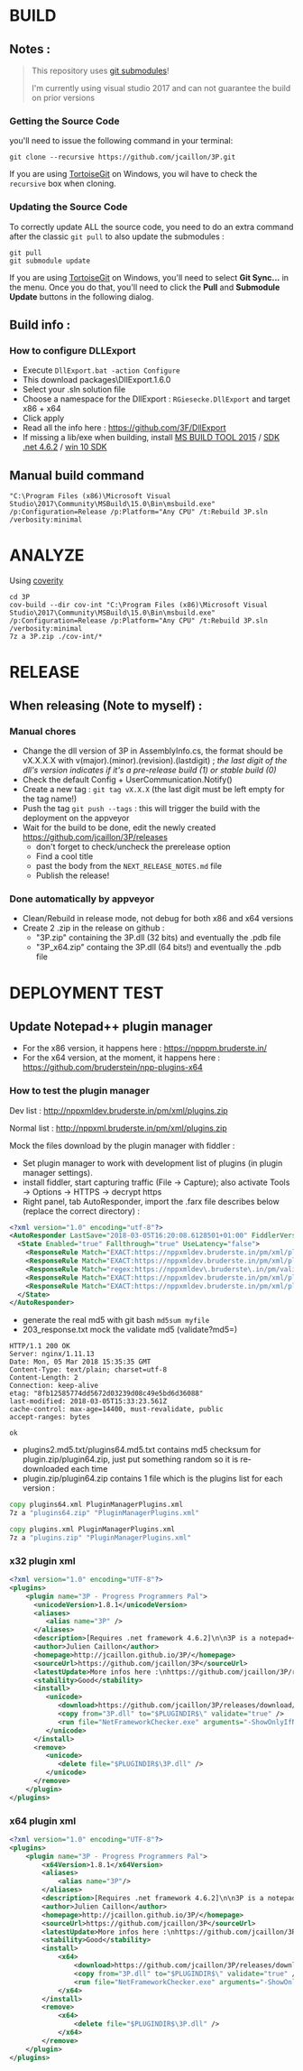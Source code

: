 # BUILD

## Notes :

> This repository uses [git submodules](https://git-scm.com/book/en/v2/Git-Tools-Submodules)!
>
> I'm currently using visual studio 2017 and can not guarantee the build on prior versions


### Getting the Source Code

you'll need to issue the following command in your terminal:

    git clone --recursive https://github.com/jcaillon/3P.git

If you are using [TortoiseGit](https://tortoisegit.org) on Windows, you wil have to check the `recursive` box when cloning.

### Updating the Source Code

To correctly update ALL the source code, you need to do an extra command after the classic `git pull` to also update the submodules :

    git pull
    git submodule update

If you are using [TortoiseGit](https://tortoisegit.org) on Windows, you'll need to select **Git Sync...** in the menu. Once you do that, you'll need to click the **Pull** and **Submodule Update** buttons in the following dialog.


## Build info :

### How to configure DLLExport

- Execute `DllExport.bat -action Configure`
- This download packages\DllExport.1.6.0
- Select your .sln solution file
- Choose a namespace for the DllExport : `RGiesecke.DllExport` and target x86 + x64
- Click apply
- Read all the info here : https://github.com/3F/DllExport
- If missing a lib/exe when building, install [MS BUILD TOOL 2015](https://www.microsoft.com/en-us/download/details.aspx?id=48159) / [SDK .net 4.6.2](https://www.microsoft.com/en-us/download/details.aspx?id=53321) / [win 10 SDK](https://developer.microsoft.com/windows/downloads/windows-10-sdk)

## Manual build command

```
"C:\Program Files (x86)\Microsoft Visual Studio\2017\Community\MSBuild\15.0\Bin\msbuild.exe" /p:Configuration=Release /p:Platform="Any CPU" /t:Rebuild 3P.sln /verbosity:minimal
```


# ANALYZE

Using [coverity](https://scan.coverity.com/download?tab=csharp)

```
cd 3P
cov-build --dir cov-int "C:\Program Files (x86)\Microsoft Visual Studio\2017\Community\MSBuild\15.0\Bin\msbuild.exe" /p:Configuration=Release /p:Platform="Any CPU" /t:Rebuild 3P.sln /verbosity:minimal
7z a 3P.zip ./cov-int/*
```

# RELEASE

## When releasing (Note to myself) :

### Manual chores

- Change the dll version of 3P in AssemblyInfo.cs, the format should be vX.X.X.X with v(major).(minor).(revision).(lastdigit) ; *the last digit of the dll's version indicates if it's a pre-release build (1) or stable build (0)*
- Check the default Config + UserCommunication.Notify()
- Create a new tag : `git tag vX.X.X` (the last digit must be left empty for the tag name!)
- Push the tag `git push --tags` : this will trigger the build with the deployment on the appveyor
- Wait for the build to be done, edit the newly created https://github.com/jcaillon/3P/releases
  - don't forget to check/uncheck the prerelease option
  - Find a cool title
  - past the body from the `NEXT_RELEASE_NOTES.md` file
  - Publish the release!

### Done automatically by appveyor

- Clean/Rebuild in release mode, not debug for both x86 and x64 versions
- Create 2 .zip in the release on github :
  - "3P.zip" containing the 3P.dll (32 bits) and eventually the .pdb file
  - "3P_x64.zip" containg the 3P.dll (64 bits!) and eventually the .pdb file

# DEPLOYMENT TEST

## Update Notepad++ plugin manager

- For the x86 version, it happens here : https://npppm.bruderste.in/
- For the x64 version, at the moment, it happens here : https://github.com/bruderstein/npp-plugins-x64

### How to test the plugin manager

Dev list : http://nppxmldev.bruderste.in/pm/xml/plugins.zip

Normal list : http://nppxml.bruderste.in/pm/xml/plugins.zip

Mock the files download by the plugin manager with fiddler :

 - Set plugin manager to work with development list of plugins (in plugin manager settings).
 - install fiddler, start capturing traffic (File -> Capture); also activate Tools -> Options -> HTTPS -> decrypt https
 - Right panel, tab AutoResponder, import the .farx file describes below (replace the correct directory) :

```xml
<?xml version="1.0" encoding="utf-8"?>
<AutoResponder LastSave="2018-03-05T16:20:08.6128501+01:00" FiddlerVersion="5.0.20173.50948">
  <State Enabled="true" Fallthrough="true" UseLatency="false">
    <ResponseRule Match="EXACT:https://nppxmldev.bruderste.in/pm/xml/plugins64.zip" Action="C:\Users\Julien\Desktop\pm\xml\plugins64.zip" Enabled="true" />
    <ResponseRule Match="EXACT:https://nppxmldev.bruderste.in/pm/xml/plugins64.md5.txt" Action="C:\Users\Julien\Desktop\pm\xml\plugins64.md5.txt" Enabled="true" />
    <ResponseRule Match="regex:https://nppxmldev\.bruderste\.in/pm/validate\?md5=.+" Action="C:\Users\Julien\Desktop\pm\xml\203_Response.txt" Latency="80" Enabled="true" />
    <ResponseRule Match="EXACT:https://nppxmldev.bruderste.in/pm/xml/plugins2.md5.txt" Action="C:\Users\Julien\Desktop\pm\xml\plugins2.md5.txt" Latency="374" Enabled="true" />
    <ResponseRule Match="EXACT:https://nppxmldev.bruderste.in/pm/xml/plugins.zip" Action="C:\Users\Julien\Desktop\pm\xml\plugins.zip" Latency="169" Enabled="true" />
  </State>
</AutoResponder>
```

- generate the real md5 with git bash `md5sum myfile`
- 203_response.txt mock the validate md5 (validate\?md5=)

```http
HTTP/1.1 200 OK
Server: nginx/1.11.13
Date: Mon, 05 Mar 2018 15:35:35 GMT
Content-Type: text/plain; charset=utf-8
Content-Length: 2
Connection: keep-alive
etag: "8fb12585774dd5672d03239d08c49e5bd6d36088"
last-modified: 2018-03-05T15:33:23.561Z
cache-control: max-age=14400, must-revalidate, public
accept-ranges: bytes

ok
```

- plugins2.md5.txt/plugins64.md5.txt contains md5 checksum for plugin.zip/plugin64.zip, just put something random so it is re-downloaded each time
- plugin.zip/plugin64.zip contains 1 file which is the plugins list for each version :

```bat
copy plugins64.xml PluginManagerPlugins.xml
7z a "plugins64.zip" "PluginManagerPlugins.xml"

copy plugins.xml PluginManagerPlugins.xml
7z a "plugins.zip" "PluginManagerPlugins.xml"
```

### x32 plugin xml

```xml
<?xml version="1.0" encoding="UTF-8"?>
<plugins>
	<plugin name="3P - Progress Programmers Pal">
	  <unicodeVersion>1.8.1</unicodeVersion>
	  <aliases>
	     <alias name="3P" />
	  </aliases>
	  <description>[Requires .net framework 4.6.2]\n\n3P is a notepad++ plug-in designed to help writing OpenEdge ABL (formerly known as Progress 4GL) code. It provides :\n\n- a powerful auto-completion\n- tool-tips on every words\n- a code explorer to quickly navigate through your code\n- a file explorer to easily access all your sources\n- the ability to run/compile and even PROLINT your source file with an in-line visualization of errors\n- more than 50 options to better suit your needs\n- and so much more!\n\nVisit http://jcaillon.github.io/3P/ for more details on the plugin</description>
	  <author>Julien Caillon</author>
	  <homepage>http://jcaillon.github.io/3P/</homepage>
	  <sourceUrl>https://github.com/jcaillon/3P</sourceUrl>
	  <latestUpdate>More infos here :\nhttps://github.com/jcaillon/3P/releases/tag/v1.8.1</latestUpdate>
	  <stability>Good</stability>
	  <install>
	     <unicode>
	        <download>https://github.com/jcaillon/3P/releases/download/v1.8.1/3P.zip</download>
	        <copy from="3P.dll" to="$PLUGINDIR$\" validate="true" />
	        <run file="NetFrameworkChecker.exe" arguments="-ShowOnlyIfNotInstalled" outsideNpp="0" />
	     </unicode>
	  </install>
	  <remove>
	     <unicode>
	        <delete file="$PLUGINDIR$\3P.dll" />
	     </unicode>
	  </remove>
	</plugin>
</plugins>
```

### x64 plugin xml

```xml
<?xml version="1.0" encoding="UTF-8"?>
<plugins>
	<plugin name="3P - Progress Programmers Pal">
		<x64Version>1.8.1</x64Version>
		<aliases>
			<alias name="3P"/>
		</aliases>
		<description>[Requires .net framework 4.6.2]\n\n3P is a notepad++ plug-in designed to help writing OpenEdge ABL (formerly known as Progress 4GL) code. It provides :\n\n- a powerful auto-completion\n- tool-tips on every words\n- a code explorer to quickly navigate through your code\n- a file explorer to easily access all your sources\n- the ability to run/compile and even PROLINT your source file with an in-line visualization of errors\n- more than 50 options to better suit your needs\n- and so much more!\n\nVisit http://jcaillon.github.io/3P/ for more details on the plugin</description>
		<author>Julien Caillon</author>
		<homepage>http://jcaillon.github.io/3P/</homepage>
		<sourceUrl>https://github.com/jcaillon/3P</sourceUrl>
		<latestUpdate>More infos here :\nhttps://github.com/jcaillon/3P/releases/tag/v1.8.1</latestUpdate>
		<stability>Good</stability>
		<install>
			<x64>
				<download>https://github.com/jcaillon/3P/releases/download/v1.8.1/3P_x64.zip</download>
	            <copy from="3P.dll" to="$PLUGINDIR$\" validate="true" />
				<run file="NetFrameworkChecker.exe" arguments="-ShowOnlyIfNotInstalled" outsideNpp="0" />
			</x64>
		</install>
		<remove>
			<x64>
	            <delete file="$PLUGINDIR$\3P.dll" />
			</x64>
		</remove>
	</plugin>
</plugins>
```